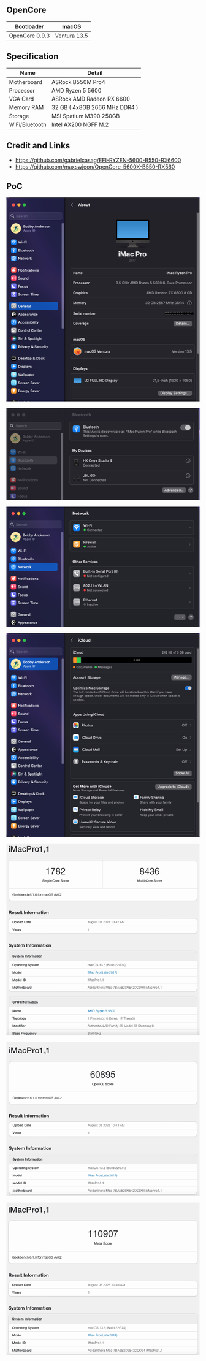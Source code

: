## OpenCore
| Bootloader  | macOS             |
|-------------|-------------------|
| OpenCore 0.9.3 | Ventura 13.5 |

## Specification
| Name           | Detail                        |
|----------------|-------------------------------|
| Motherboard    | ASRock B550M Pro4             |
| Processor      | AMD Ryzen 5 5600              |
| VGA Card       | ASRock AMD Radeon RX 6600     |
| Memory RAM     | 32 GB ( 4x8GB 2666 MHz DDR4 ) |
| Storage        | MSI Spatium M390 250GB        |
| WiFi/Bluetooth | Intel AX200 NGFF M.2          |

## Credit and Links
- https://github.com/gabrielcasag/EFI-RYZEN-5600-B550-RX6600
- https://github.com/maxswjeon/OpenCore-5600X-B550-RX560

## PoC
![Image text](screenshot/1.png)

![Image text](screenshot/2.png)

![Image text](screenshot/3.png)

![Image text](screenshot/4.png)

![Image text](screenshot/5.png)

![Image text](screenshot/6.png)

![Image text](screenshot/7.png)
